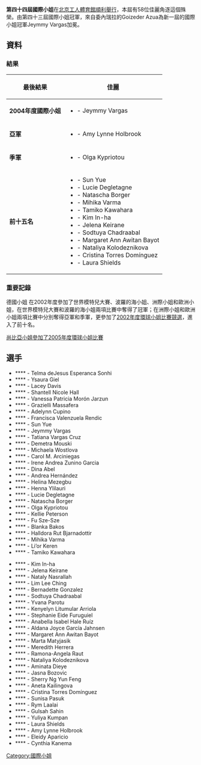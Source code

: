 **第四十四屆國際小姐**在[北京工人體育館順利舉行](../Page/北京工人體育館.md "wikilink")，本屆有58位佳麗角逐這個殊榮。由第四十三屆國際小姐冠軍，來自委內瑞拉的Goizeder
Azua為新一屆的國際小姐冠軍Jeymmy Vargas加冕。

## 資料

### 結果

<table>
<thead>
<tr class="header">
<th><p>最後結果</p></th>
<th><p>佳麗</p></th>
</tr>
</thead>
<tbody>
<tr class="odd">
<td><p><strong>2004年度國際小姐</strong></p></td>
<td><ul>
<li><strong></strong> - Jeymmy Vargas</li>
</ul></td>
</tr>
<tr class="even">
<td><p><strong>亞軍</strong></p></td>
<td><ul>
<li><strong></strong> - Amy Lynne Holbrook</li>
</ul></td>
</tr>
<tr class="odd">
<td><p><strong>季軍</strong></p></td>
<td><ul>
<li><strong></strong> - Olga Kypriotou</li>
</ul></td>
</tr>
<tr class="even">
<td><p><strong>前十五名</strong></p></td>
<td><ul>
<li><strong></strong> - Sun Yue</li>
<li><strong></strong> - Lucie Degletagne</li>
<li><strong></strong> - Natascha Borger</li>
<li><strong></strong> - Mihika Varma</li>
<li><strong></strong> - Tamiko Kawahara</li>
<li><strong></strong> - Kim In-ha</li>
<li><strong></strong> - Jelena Keirane</li>
<li><strong></strong> - Sodtuya Chadraabal</li>
<li><strong></strong> - Margaret Ann Awitan Bayot</li>
<li><strong></strong> - Nataliya Kolodeznikova</li>
<li><strong></strong> - Cristina Torres Domínguez</li>
<li><strong></strong> - Laura Shields</li>
</ul></td>
</tr>
</tbody>
</table>

### 重要記錄

德國小姐
在2002年度參加了世界模特兒大賽、波羅的海小姐、洲際小姐和歐洲小姐，在世界模特兒大賽和波羅的海小姐兩項比賽中奪得了冠軍；在洲際小姐和歐洲小姐兩項比賽中分別奪得亞軍和季軍，更參加了[2002年度環球小姐比賽競選](../Page/2002年度環球小姐比賽.md "wikilink")，進入了前十名。

[尚比亞小姐參加了](../Page/尚比亞.md "wikilink")[2005年度環球小姐比賽](../Page/2005年度環球小姐比賽.md "wikilink")

## 選手

  - **** - Telma deJesus Esperanca Sonhi
  - **** - Ysaura Giel
  - **** - Lacey Davis
  - **** - Shantell Nicole Hall
  - **** - Vanessa Patricia Morón Jarzun
  - **** - Grazielli Massafera
  - **** - Adelynn Cupino
  - **** - Francisca Valenzuela Rendic
  - **** - Sun Yue
  - **** - Jeymmy Vargas
  - **** - Tatiana Vargas Cruz
  - **** - Demetra Mouski
  - **** - Michaela Wostlova
  - **** - Carol M. Arciniegas
  - **** - Irene Andrea Zunino Garcia
  - **** - Dina Abel
  - **** - Andrea Hernández
  - **** - Helina Mezegbu
  - **** - Henna Ylilauri
  - **** - Lucie Degletagne
  - **** - Natascha Borger
  - **** - Olga Kypriotou
  - **** - Kellie Peterson
  - **** - Fu Sze-Sze
  - **** - Blanka Bakos
  - **** - Halldora Rut Bjarnadottir
  - **** - Mihika Varma
  - **** - Li’or Keren
  - **** - Tamiko Kawahara

<!-- end list -->

  - **** - Kim In-ha
  - **** - Jelena Keirane
  - **** - Nataly Nasrallah
  - **** - Lim Lee Ching
  - **** - Bernadette Gonzalez
  - **** - Sodtuya Chadraabal
  - **** - Yvana Parotu
  - **** - Kenyelyn Litumular Arriola
  - **** - Stephanie Eide Furuguiel
  - **** - Anabella Isabel Hale Ruíz
  - **** - Aldana Joyce García Jahnsen
  - **** - Margaret Ann Awitan Bayot
  - **** - Marta Matyjasik
  - **** - Meredith Herrera
  - **** - Ramona-Angela Raut
  - **** - Nataliya Kolodeznikova
  - **** - Aminata Dieye
  - **** - Jasna Bozovic
  - **** - Sherry Ng Yun Feng
  - **** - Aneta Kailingova
  - **** - Cristina Torres Domínguez
  - **** - Sunisa Pasuk
  - **** - Rym Laalai
  - **** - Gulsah Sahin
  - **** - Yuliya Kumpan
  - **** - Laura Shields
  - **** - Amy Lynne Holbrook
  - **** - Eleidy Aparicio
  - **** - Cynthia Kanema

[Category:國際小姐](https://zh.wikipedia.org/wiki/Category:國際小姐 "wikilink")